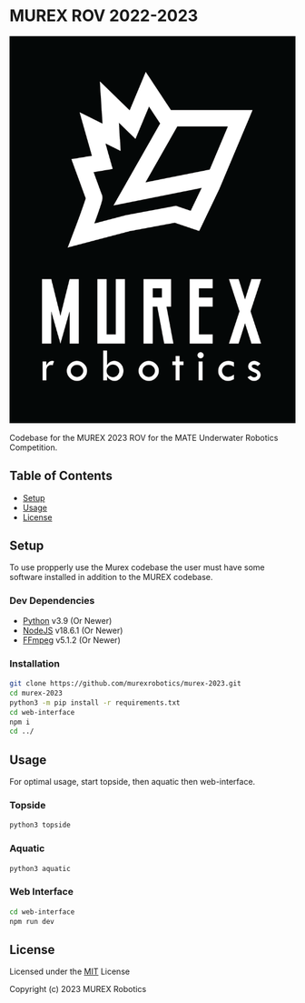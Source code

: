 # MUREX ROV 2022-2023

![Logo](https://github.com/murexrobotics/murex-2023/blob/Restructured-Repository/logo.png?raw=true)

Codebase for the MUREX 2023 ROV for the MATE Underwater Robotics Competition.

## Table of Contents
- [Setup](Setup)
- [Usage](Usage)
- [License](License)

## Setup
To use propperly use the Murex codebase the user must have some software installed in addition to the MUREX codebase.

### Dev Dependencies
- [Python](https://www.python.org/downloads/) v3.9 (Or Newer)
- [NodeJS](https://nodejs.org/en/download) v18.6.1 (Or Newer)
- [FFmpeg](https://ffmpeg.org/download.html) v5.1.2 (Or Newer)

### Installation
```Bash
git clone https://github.com/murexrobotics/murex-2023.git
cd murex-2023
python3 -m pip install -r requirements.txt
cd web-interface
npm i
cd ../
```

## Usage

For optimal usage, start topside, then aquatic then web-interface.

### Topside
```Python
python3 topside
```

### Aquatic
```Bash
python3 aquatic
```

### Web Interface
```Bash
cd web-interface
npm run dev
```

## License

Licensed under the [MIT](LICENSE) License

Copyright (c) 2023 MUREX Robotics

